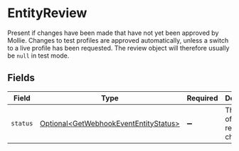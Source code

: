 # EntityReview

Present if changes have been made that have not yet been approved by Mollie. Changes to test profiles are approved
automatically, unless a switch to a live profile has been requested. The review object will therefore usually be
`null` in test mode.


## Fields

| Field                                                                                            | Type                                                                                             | Required                                                                                         | Description                                                                                      | Example                                                                                          |
| ------------------------------------------------------------------------------------------------ | ------------------------------------------------------------------------------------------------ | ------------------------------------------------------------------------------------------------ | ------------------------------------------------------------------------------------------------ | ------------------------------------------------------------------------------------------------ |
| `status`                                                                                         | [Optional\<GetWebhookEventEntityStatus>](../../models/operations/GetWebhookEventEntityStatus.md) | :heavy_minus_sign:                                                                               | The status of the requested changes.                                                             | pending                                                                                          |